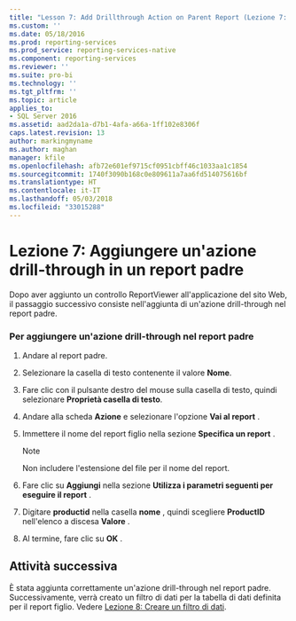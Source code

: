 ```yaml
---
title: "Lesson 7: Add Drillthrough Action on Parent Report (Lezione 7: Aggiungere un'azione drill-through in un report padre) | Microsoft Docs"
ms.custom: ''
ms.date: 05/18/2016
ms.prod: reporting-services
ms.prod_service: reporting-services-native
ms.component: reporting-services
ms.reviewer: ''
ms.suite: pro-bi
ms.technology: ''
ms.tgt_pltfrm: ''
ms.topic: article
applies_to:
- SQL Server 2016
ms.assetid: aad2da1a-d7b1-4afa-a66a-1ff102e8306f
caps.latest.revision: 13
author: markingmyname
ms.author: maghan
manager: kfile
ms.openlocfilehash: afb72e601ef9715cf0951cbff46c1033aa1c1854
ms.sourcegitcommit: 1740f3090b168c0e809611a7aa6fd514075616bf
ms.translationtype: HT
ms.contentlocale: it-IT
ms.lasthandoff: 05/03/2018
ms.locfileid: "33015288"
---
```

# <a name="lesson-7-add-drillthrough-action-on-parent-report"></a>Lezione 7: Aggiungere un'azione drill-through in un report padre
Dopo aver aggiunto un controllo ReportViewer all'applicazione del sito Web, il passaggio successivo consiste nell'aggiunta di un'azione drill-through nel report padre.  
  
### <a name="to-add-drillthrough-action-on-the-parent-report"></a>Per aggiungere un'azione drill-through nel report padre  
  
1.  Andare al report padre.  
  
2.  Selezionare la casella di testo contenente il valore **Nome**.  
  
3.  Fare clic con il pulsante destro del mouse sulla casella di testo, quindi selezionare **Proprietà casella di testo**.  
  
4.  Andare alla scheda **Azione** e selezionare l'opzione **Vai al report** .  
  
5.  Immettere il nome del report figlio nella sezione **Specifica un report** .  
  
    > [!NOTE]
    > Non includere l'estensione del file per il nome del report.  
  
6.  Fare clic su **Aggiungi** nella sezione **Utilizza i parametri seguenti per eseguire il report** .  
  
7.  Digitare **productid** nella casella **nome** , quindi scegliere **ProductID** nell'elenco a discesa **Valore** .  
  
8.  Al termine, fare clic su **OK** .  
  
## <a name="next-task"></a>Attività successiva  
È stata aggiunta correttamente un'azione drill-through nel report padre. Successivamente, verrà creato un filtro di dati per la tabella di dati definita per il report figlio. Vedere [Lezione 8: Creare un filtro di dati](../reporting-services/lesson-8-create-a-data-filter.md).  
  
  
  

